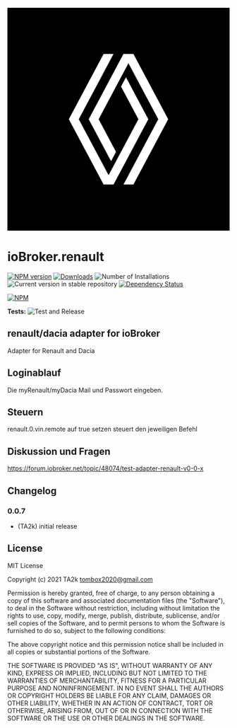![Logo](admin/renault.png)

# ioBroker.renault

[![NPM version](https://img.shields.io/npm/v/iobroker.renault.svg)](https://www.npmjs.com/package/iobroker.renault)
[![Downloads](https://img.shields.io/npm/dm/iobroker.renault.svg)](https://www.npmjs.com/package/iobroker.renault)
![Number of Installations](https://iobroker.live/badges/renault-installed.svg)
![Current version in stable repository](https://iobroker.live/badges/renault-stable.svg)
[![Dependency Status](https://img.shields.io/david/TA2k/iobroker.renault.svg)](https://david-dm.org/TA2k/iobroker.renault)

[![NPM](https://nodei.co/npm/iobroker.renault.png?downloads=true)](https://nodei.co/npm/iobroker.renault/)

**Tests:** ![Test and Release](https://github.com/TA2k/ioBroker.renault/workflows/Test%20and%20Release/badge.svg)

## renault/dacia adapter for ioBroker

Adapter for Renault and Dacia
## Loginablauf

Die myRenault/myDacia Mail und Passwort eingeben.

## Steuern

renault.0.vin.remote auf true setzen steuert den jeweiligen Befehl

## Diskussion und Fragen
<https://forum.iobroker.net/topic/48074/test-adapter-renault-v0-0-x>

## Changelog

### 0.0.7

* (TA2k) initial release

## License

MIT License

Copyright (c) 2021 TA2k <tombox2020@gmail.com>

Permission is hereby granted, free of charge, to any person obtaining a copy
of this software and associated documentation files (the "Software"), to deal
in the Software without restriction, including without limitation the rights
to use, copy, modify, merge, publish, distribute, sublicense, and/or sell
copies of the Software, and to permit persons to whom the Software is
furnished to do so, subject to the following conditions:

The above copyright notice and this permission notice shall be included in all
copies or substantial portions of the Software.

THE SOFTWARE IS PROVIDED "AS IS", WITHOUT WARRANTY OF ANY KIND, EXPRESS OR
IMPLIED, INCLUDING BUT NOT LIMITED TO THE WARRANTIES OF MERCHANTABILITY,
FITNESS FOR A PARTICULAR PURPOSE AND NONINFRINGEMENT. IN NO EVENT SHALL THE
AUTHORS OR COPYRIGHT HOLDERS BE LIABLE FOR ANY CLAIM, DAMAGES OR OTHER
LIABILITY, WHETHER IN AN ACTION OF CONTRACT, TORT OR OTHERWISE, ARISING FROM,
OUT OF OR IN CONNECTION WITH THE SOFTWARE OR THE USE OR OTHER DEALINGS IN THE
SOFTWARE.
